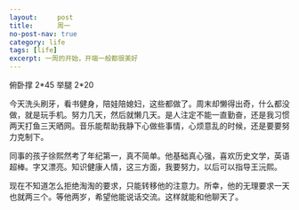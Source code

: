 ```yaml
---
layout:     post
title:      周一
no-post-nav: true
category: life
tags: [life]
excerpt: 一周的开始，开端一般都很美好
---
```

<p>俯卧撑 2*45 举腿 2*20</p>
<p>今天洗头刷牙，看书健身，陪娃陪媳妇，这些都做了。周末却懒得出奇，什么都没做，就是玩手机。努力几天，然后就懒几天。是人注定不能一直勤奋，还是我习惯两天打鱼三天晒网。音乐能帮助我静下心做些事情，心烦意乱的时候，还是要要努力克制下。</p>
<p>同事的孩子徐熙然考了年纪第一，真不简单。他基础真心强，喜欢历史文学，英语超棒。字又漂亮。知识健康人情，这三方面，我要努力，以后可以指导王沅熙。</p>
<p>现在不知道怎么拒绝淘淘的要求，只能转移他的注意力。所幸，他的无理要求一天也就两三个。等他两岁，希望他能说话交流。这样就能和他聊天了。</p>




